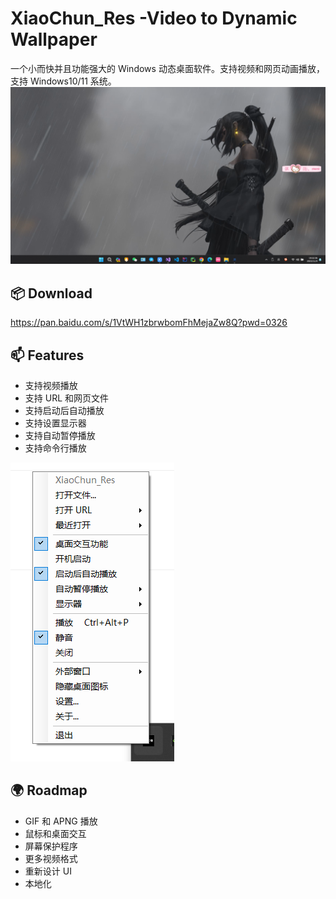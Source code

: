 # XiaoChun_Res -Video to Dynamic Wallpaper

一个小而快并且功能强大的 Windows 动态桌面软件。支持视频和网页动画播放，支持 Windows10/11 系统。
![1](./images/1.png)



## 📦 Download

https://pan.baidu.com/s/1VtWH1zbrwbomFhMejaZw8Q?pwd=0326



## 📫 Features

- 支持视频播放
- 支持 URL 和网页文件
- 支持启动后自动播放
- 支持设置显示器
- 支持自动暂停播放
- 支持命令行播放

![1](./images/2.png)

## 🌍 Roadmap

-  GIF 和 APNG 播放
-  鼠标和桌面交互
-  屏幕保护程序
-  更多视频格式
-  重新设计 UI
-  本地化